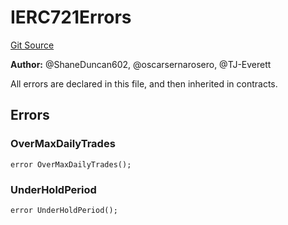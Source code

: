 # IERC721Errors
[Git Source](https://github.com/thrackle-io/tron/blob/d6cc09e8b231cc94d92dd93b6d49fb2728ede233/src/common/IErrors.sol)

**Author:**
@ShaneDuncan602, @oscarsernarosero, @TJ-Everett

All errors are declared in this file, and then inherited in contracts.


## Errors
### OverMaxDailyTrades

```solidity
error OverMaxDailyTrades();
```

### UnderHoldPeriod

```solidity
error UnderHoldPeriod();
```

